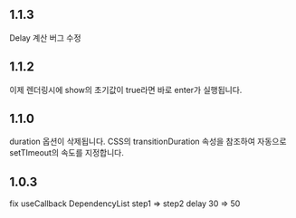 ## 1.1.3

Delay 계산 버그 수정

## 1.1.2

이제 렌더링시에 show의 초기값이 true라면 바로 enter가 실행됩니다.

## 1.1.0

duration 옵션이 삭제됩니다.
CSS의 transitionDuration 속성을 참조하여 자동으로 setTImeout의 속도를 지정합니다.

## 1.0.3

fix useCallback DependencyList
step1 => step2 delay 30 => 50
